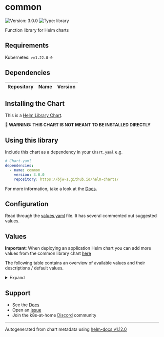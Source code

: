 # common

![Version: 3.0.0](https://img.shields.io/badge/Version-3.0.0-informational?style=flat-square) ![Type: library](https://img.shields.io/badge/Type-library-informational?style=flat-square)

Function library for Helm charts

## Requirements

Kubernetes: `>=1.22.0-0`

## Dependencies

| Repository | Name | Version |
|------------|------|---------|

## Installing the Chart

This is a [Helm Library Chart](https://helm.sh/docs/topics/library_charts/#helm).

**🚨 WARNING: THIS CHART IS NOT MEANT TO BE INSTALLED DIRECTLY**

## Using this library

Include this chart as a dependency in your `Chart.yaml` e.g.

```yaml
# Chart.yaml
dependencies:
  - name: common
    version: 3.0.0
    repository: https://bjw-s.github.io/helm-charts/
```

For more information, take a look at the [Docs](http://bjw-s.github.io/helm-charts/docs/common-library/introduction/).

## Configuration

Read through the [values.yaml](./values.yaml) file. It has several commented out suggested values.

## Values

**Important**: When deploying an application Helm chart you can add more values from the common library chart [here](https://github.com/bjw-s/helm-charts/tree/main/charts/library/common)

The following table contains an overview of available values and their descriptions / default values.

<details>
<summary>Expand</summary>

| Key | Type | Default | Description |
|-----|------|---------|-------------|
| configMaps | object | See below | Configure configMaps for the chart here. Additional configMaps can be added by adding a dictionary key similar to the 'config' object. |
| configMaps.config.annotations | object | `{}` | Annotations to add to the configMap |
| configMaps.config.data | object | `{}` | configMap data content. Helm template enabled. |
| configMaps.config.enabled | bool | `false` | Enables or disables the configMap |
| configMaps.config.labels | object | `{}` | Labels to add to the configMap |
| controllers.main.annotations | object | `{}` | Set annotations on the deployment/statefulset/daemonset/cronjob/job |
| controllers.main.containers.main.args | list | `[]` | Override the args for the default container |
| controllers.main.containers.main.command | list | `[]` | Override the command(s) for the default container |
| controllers.main.containers.main.dependsOn | list | `[]` | Specify if this container depends on any other containers This is used to determine the order in which the containers are rendered. The use of "dependsOn" completely disables the "order" field within the controller. |
| controllers.main.containers.main.env | string | `nil` | Environment variables. Template enabled. Syntax options: A) TZ: UTC B) PASSWD: '{{ .Release.Name }}' B) TZ:      value: UTC      dependsOn: otherVar D) PASSWD:      configMapKeyRef:        name: config-map-name        key: key-name E) PASSWD:      dependsOn:        - otherVar1        - otherVar2      valueFrom:        secretKeyRef:          name: secret-name          key: key-name      ... F) - name: TZ      value: UTC G) - name: TZ      value: '{{ .Release.Name }}' |
| controllers.main.containers.main.envFrom | list | `[]` | Secrets and/or ConfigMaps that will be loaded as environment variables. Syntax options: A) Pass an app-template configMap identifier:    - config: config B) Pass any configMap name that is not also an identifier (Template enabled):    - config: random-configmap-name C) Pass an app-template configMap identifier, explicit syntax:    - configMapRef:        identifier: config D) Pass any configMap name, explicit syntax (Template enabled):    - configMapRef:        name: "{{ .Release.Name }}-config" E) Pass an app-template secret identifier:    - secret: secret F) Pass any secret name that is not also an identifier (Template enabled):    - secret: random-secret-name G) Pass an app-template secret identifier, explicit syntax:    - secretRef:        identifier: secret H) Pass any secret name, explicit syntax (Template enabled):    - secretRef:        name: "{{ .Release.Name }}-secret" |
| controllers.main.containers.main.image.pullPolicy | string | `nil` | image pull policy |
| controllers.main.containers.main.image.repository | string | `nil` | image repository |
| controllers.main.containers.main.image.tag | string | `nil` | image tag |
| controllers.main.containers.main.lifecycle | object | `{}` | [[ref](https://kubernetes.io/docs/tasks/configure-pod-container/attach-handler-lifecycle-event/)] |
| controllers.main.containers.main.nameOverride | string | `nil` | Override the container name |
| controllers.main.containers.main.order | int | 99 | Override the default container order Containers get sorted alphanumerically by the `<order>-<identifier>` combination. |
| controllers.main.containers.main.probes | object | See below | [[ref]](https://kubernetes.io/docs/tasks/configure-pod-container/configure-liveness-readiness-startup-probes/) |
| controllers.main.containers.main.probes.liveness | object | See below | Liveness probe configuration |
| controllers.main.containers.main.probes.liveness.custom | bool | `false` | Set this to `true` if you wish to specify your own livenessProbe |
| controllers.main.containers.main.probes.liveness.enabled | bool | `true` | Enable the liveness probe |
| controllers.main.containers.main.probes.liveness.spec | object | See below | The spec field contains the values for the default livenessProbe. If you selected `custom: true`, this field holds the definition of the livenessProbe. |
| controllers.main.containers.main.probes.liveness.type | string | "TCP" | sets the probe type when not using a custom probe |
| controllers.main.containers.main.probes.readiness | object | See below | Redainess probe configuration |
| controllers.main.containers.main.probes.readiness.custom | bool | `false` | Set this to `true` if you wish to specify your own readinessProbe |
| controllers.main.containers.main.probes.readiness.enabled | bool | `true` | Enable the readiness probe |
| controllers.main.containers.main.probes.readiness.spec | object | See below | The spec field contains the values for the default readinessProbe. If you selected `custom: true`, this field holds the definition of the readinessProbe. |
| controllers.main.containers.main.probes.readiness.type | string | "TCP" | sets the probe type when not using a custom probe |
| controllers.main.containers.main.probes.startup | object | See below | Startup probe configuration |
| controllers.main.containers.main.probes.startup.custom | bool | `false` | Set this to `true` if you wish to specify your own startupProbe |
| controllers.main.containers.main.probes.startup.enabled | bool | `true` | Enable the startup probe |
| controllers.main.containers.main.probes.startup.spec | object | See below | The spec field contains the values for the default startupProbe. If you selected `custom: true`, this field holds the definition of the startupProbe. |
| controllers.main.containers.main.probes.startup.type | string | "TCP" | sets the probe type when not using a custom probe |
| controllers.main.containers.main.resources | object | `{}` | Set the resource requests / limits for the container. |
| controllers.main.containers.main.securityContext | object | `{}` | Configure the Security Context for the container |
| controllers.main.containers.main.terminationMessagePath | string | `nil` | [[ref](https://kubernetes.io/docs/reference/kubernetes-api/workload-resources/pod-v1/#lifecycle-1)] |
| controllers.main.containers.main.terminationMessagePolicy | string | `nil` | [[ref](https://kubernetes.io/docs/reference/kubernetes-api/workload-resources/pod-v1/#lifecycle-1)] |
| controllers.main.containers.main.workingDir | string | `nil` | Override the working directory for the default container |
| controllers.main.cronjob | object | See below | CronJob configuration. Required only when using `controller.type: cronjob`. |
| controllers.main.cronjob.backoffLimit | int | `6` | Limits the number of times a failed job will be retried |
| controllers.main.cronjob.concurrencyPolicy | string | `"Forbid"` | Specifies how to treat concurrent executions of a job that is created by this cron job valid values are Allow, Forbid or Replace |
| controllers.main.cronjob.failedJobsHistory | int | `1` | The number of failed Jobs to keep |
| controllers.main.cronjob.parallelism | string | `nil` | Specify the number of parallel jobs |
| controllers.main.cronjob.schedule | string | `"*/20 * * * *"` | Sets the CronJob time when to execute your jobs |
| controllers.main.cronjob.startingDeadlineSeconds | int | `30` | The deadline in seconds for starting the job if it misses its scheduled time for any reason |
| controllers.main.cronjob.successfulJobsHistory | int | `1` | The number of succesful Jobs to keep |
| controllers.main.cronjob.suspend | string | false | Suspends the CronJob [[ref]](https://kubernetes.io/docs/concepts/workloads/controllers/cron-jobs/#schedule-suspension) |
| controllers.main.cronjob.timeZone | string | `nil` | Sets the CronJob timezone (only works in Kubernetes >= 1.27) |
| controllers.main.cronjob.ttlSecondsAfterFinished | string | `nil` | If this field is set, ttlSecondsAfterFinished after the Job finishes, it is eligible to be automatically deleted. |
| controllers.main.enabled | bool | `true` | enable the controller. |
| controllers.main.initContainers | object | `{}` | Specify any initContainers here as dictionary items. Each initContainer should have its own key initContainers get sorted alphanumerically by the `<order>-<identifier>` combination if no order or dependsOn has been configured for them. |
| controllers.main.job | object | See below | Job configuration. Required only when using `controller.type: job`. |
| controllers.main.job.backoffLimit | int | `6` | Limits the number of times a failed job will be retried |
| controllers.main.job.completionMode | string | `nil` | Specify the completionMode for the job |
| controllers.main.job.completions | string | `nil` | Specify the number of completions for the job |
| controllers.main.job.parallelism | string | `nil` | Specify the number of parallel jobs |
| controllers.main.job.suspend | string | false | Suspends the Job [[ref]](https://kubernetes.io/docs/concepts/workloads/controllers/job/#suspending-a-job) |
| controllers.main.job.ttlSecondsAfterFinished | string | `nil` | If this field is set, ttlSecondsAfterFinished after the Job finishes, it is eligible to be automatically deleted. |
| controllers.main.labels | object | `{}` | Set labels on the deployment/statefulset/daemonset/cronjob/job |
| controllers.main.pod | object | `{}` |  |
| controllers.main.replicas | int | `1` | Number of desired pods. When using a HorizontalPodAutoscaler, set this to `null`. |
| controllers.main.revisionHistoryLimit | int | `3` | ReplicaSet revision history limit |
| controllers.main.rollingUpdate.partition | string | `nil` | Set statefulset RollingUpdate partition |
| controllers.main.rollingUpdate.surge | string | `nil` | Set deployment RollingUpdate max surge |
| controllers.main.rollingUpdate.unavailable | string | `nil` | Set deployment RollingUpdate max unavailable |
| controllers.main.statefulset | object | `{"podManagementPolicy":null,"volumeClaimTemplates":[]}` | StatefulSet configuration. Required only when using `controller.type: statefulset`. |
| controllers.main.statefulset.podManagementPolicy | string | `nil` | Set podManagementPolicy, valid values are Parallel and OrderedReady (default). |
| controllers.main.statefulset.volumeClaimTemplates | list | `[]` | Used to create individual disks for each instance. |
| controllers.main.strategy | string | `nil` | Set the controller upgrade strategy For Deployments, valid values are Recreate (default) and RollingUpdate. For StatefulSets, valid values are OnDelete and RollingUpdate (default). DaemonSets/CronJobs/Jobs ignore this. |
| controllers.main.type | string | `"deployment"` | Set the controller type. Valid options are deployment, daemonset, statefulset, cronjob or job |
| defaultPodOptions | object | `{"affinity":{},"annotations":{},"automountServiceAccountToken":true,"dnsConfig":{},"dnsPolicy":null,"enableServiceLinks":false,"hostAliases":[],"hostIPC":false,"hostNetwork":false,"hostPID":false,"hostname":null,"imagePullSecrets":[],"labels":{},"nodeSelector":{},"priorityClassName":null,"restartPolicy":null,"runtimeClassName":null,"schedulerName":null,"securityContext":{},"terminationGracePeriodSeconds":null,"tolerations":[],"topologySpreadConstraints":[]}` | Set default options for all controllers / pods here Each of these options can be overridden on a Controller level |
| defaultPodOptions.affinity | object | `{}` | Defines affinity constraint rules. [[ref]](https://kubernetes.io/docs/concepts/scheduling-eviction/assign-pod-node/#affinity-and-anti-affinity) |
| defaultPodOptions.annotations | object | `{}` | Set annotations on the Pod. Pod-specific values will be merged with this. |
| defaultPodOptions.automountServiceAccountToken | bool | `true` | Specifies whether a service account token should be automatically mounted. |
| defaultPodOptions.dnsConfig | object | `{}` | Configuring the ndots option may resolve nslookup issues on some Kubernetes setups. |
| defaultPodOptions.dnsPolicy | string | `nil` | Defaults to "ClusterFirst" if hostNetwork is false and "ClusterFirstWithHostNet" if hostNetwork is true. |
| defaultPodOptions.enableServiceLinks | bool | `false` | Enable/disable the generation of environment variables for services. [[ref]](https://kubernetes.io/docs/concepts/services-networking/connect-applications-service/#accessing-the-service) |
| defaultPodOptions.hostAliases | list | `[]` | Use hostAliases to add custom entries to /etc/hosts - mapping IP addresses to hostnames. [[ref]](https://kubernetes.io/docs/concepts/services-networking/add-entries-to-pod-etc-hosts-with-host-aliases/) |
| defaultPodOptions.hostIPC | bool | `false` | Use the host's ipc namespace |
| defaultPodOptions.hostNetwork | bool | `false` | When using hostNetwork make sure you set dnsPolicy to `ClusterFirstWithHostNet` |
| defaultPodOptions.hostPID | bool | `false` | Use the host's pid namespace |
| defaultPodOptions.hostname | string | `nil` | Allows specifying explicit hostname setting |
| defaultPodOptions.imagePullSecrets | list | `[]` | Set image pull secrets |
| defaultPodOptions.labels | object | `{}` | Set labels on the Pod. Pod-specific values will be merged with this. |
| defaultPodOptions.nodeSelector | object | `{}` | Node selection constraint [[ref]](https://kubernetes.io/docs/concepts/scheduling-eviction/assign-pod-node/#nodeselector) |
| defaultPodOptions.priorityClassName | string | `nil` | Custom priority class for different treatment by the scheduler |
| defaultPodOptions.restartPolicy | string | `Always`. When `controller.type` is `cronjob` it defaults to `Never`. | Set Container restart policy. |
| defaultPodOptions.runtimeClassName | string | `nil` | Allow specifying a runtimeClassName other than the default one (ie: nvidia) |
| defaultPodOptions.schedulerName | string | `nil` | Allows specifying a custom scheduler name |
| defaultPodOptions.securityContext | object | `{}` | Configure the Security Context for the Pod |
| defaultPodOptions.terminationGracePeriodSeconds | string | `nil` | [[ref](https://kubernetes.io/docs/reference/kubernetes-api/workload-resources/pod-v1/#lifecycle)] |
| defaultPodOptions.tolerations | list | `[]` | Specify taint tolerations [[ref]](https://kubernetes.io/docs/concepts/scheduling-eviction/taint-and-toleration/) |
| defaultPodOptions.topologySpreadConstraints | list | `[]` | Defines topologySpreadConstraint rules. [[ref]](https://kubernetes.io/docs/concepts/workloads/pods/pod-topology-spread-constraints/) |
| global.annotations | object | `{}` | Set additional global annotations. Helm templates can be used. |
| global.fullnameOverride | string | `nil` | Set the entire name definition |
| global.labels | object | `{}` | Set additional global labels. Helm templates can be used. |
| global.nameOverride | string | `nil` | Set an override for the prefix of the fullname |
| ingress | object | See below | Configure the ingresses for the chart here. Additional ingresses can be added by adding a dictionary key similar to the 'main' ingress. |
| ingress.main.annotations | object | `{}` | Provide additional annotations which may be required. |
| ingress.main.className | string | `nil` | Set the ingressClass that is used for this ingress. |
| ingress.main.defaultBackend | string | `nil` | Configure the defaultBackend for this ingress. This will disable any other rules for the ingress. |
| ingress.main.enabled | bool | `false` | Enables or disables the ingress |
| ingress.main.hosts[0].host | string | `"chart-example.local"` | Host address. Helm template can be passed. |
| ingress.main.hosts[0].paths[0].path | string | `"/"` | Path.  Helm template can be passed. |
| ingress.main.hosts[0].paths[0].service.name | string | `"main"` | Overrides the service name reference for this path This can be an actual service name, or reference a service identifier from this values.yaml |
| ingress.main.hosts[0].paths[0].service.port | string | `nil` | Overrides the service port number reference for this path |
| ingress.main.labels | object | `{}` | Provide additional labels which may be required. |
| ingress.main.nameOverride | string | `nil` | Override the name suffix that is used for this ingress. |
| ingress.main.primary | bool | `true` | Make this the primary ingress (used in probes, notes, etc...). If there is more than 1 ingress, make sure that only 1 ingress is marked as primary. |
| ingress.main.tls | list | `[]` | Configure TLS for the ingress. Both secretName and hosts can process a Helm template. |
| networkpolicies | object | See below | Configure the networkPolicies for the chart here. Additional networkPolicies can be added by adding a dictionary key similar to the 'main' networkPolicy. |
| networkpolicies.main.controller | string | `"main"` | Configure which controller this networkPolicy should target |
| networkpolicies.main.enabled | bool | `false` | Enables or disables the networkPolicy item. Defaults to true |
| networkpolicies.main.policyTypes | list | `["Ingress","Egress"]` | The policyTypes for this networkPolicy |
| networkpolicies.main.rules | object | `{"egress":[{}],"ingress":[{}]}` | The rulesets for this networkPolicy [[ref]](https://kubernetes.io/docs/concepts/services-networking/network-policies/#networkpolicy-resource) |
| networkpolicies.main.rules.egress | list | `[{}]` | The egress rules for this networkPolicy. Allows all egress traffic by default. |
| networkpolicies.main.rules.ingress | list | `[{}]` | The ingress rules for this networkPolicy. Allows all ingress traffic by default. |
| persistence | object | See below | Configure persistence for the chart here. Additional items can be added by adding a dictionary key similar to the 'config' key. [[ref]](https://bjw-s.github.io/helm-charts/docs/common-library/common-library-storage) |
| persistence.config.accessMode | string | `"ReadWriteOnce"` | AccessMode for the persistent volume. Make sure to select an access mode that is supported by your storage provider! [[ref]](https://kubernetes.io/docs/concepts/storage/persistent-volumes/#access-modes) |
| persistence.config.advancedMounts | object | `{}` | Explicitly configure mounts for specific controllers and containers. Example: advancedMounts:   main: # the controller with the "main" identifier     main: # the container with the "main" identifier       - path: /data/config.yaml         readOnly: true         mountPropagation: None         subPath: config.yaml     second-container: # the container with the "second-container" identifier       - path: /appdata/config         readOnly: true   second-controller: # the controller with the "second-controller" identifier     main: # the container with the "main" identifier       - path: /data/config.yaml         readOnly: false         subPath: config.yaml |
| persistence.config.dataSource | object | `{}` | The optional data source for the persistentVolumeClaim. [[ref]](https://kubernetes.io/docs/concepts/storage/persistent-volumes/#volume-populators-and-data-sources) |
| persistence.config.dataSourceRef | object | `{}` | The optional volume populator for the persistentVolumeClaim. [[ref]](https://kubernetes.io/docs/concepts/storage/persistent-volumes/#volume-populators-and-data-sources) |
| persistence.config.enabled | bool | `false` | Enables or disables the persistence item. Defaults to true |
| persistence.config.existingClaim | string | `nil` | If you want to reuse an existing claim, the name of the existing PVC can be passed here. |
| persistence.config.globalMounts | list | `[]` | Configure mounts to all controllers and containers. By default the persistence item will be mounted to `/<name_of_the_peristence_item>`. Example: globalMounts:   - path: /config     readOnly: false |
| persistence.config.retain | bool | `false` | Set to true to retain the PVC upon `helm uninstall` |
| persistence.config.size | string | `"1Gi"` | The amount of storage that is requested for the persistent volume. |
| persistence.config.storageClass | string | `nil` | Storage Class for the config volume. If set to `-`, dynamic provisioning is disabled. If set to something else, the given storageClass is used. If undefined (the default) or set to null, no storageClassName spec is set, choosing the default provisioner. |
| persistence.config.type | string | `"persistentVolumeClaim"` | Sets the persistence type Valid options are persistentVolumeClaim, emptyDir, nfs, hostPath, secret, configMap or custom |
| route | object | See below | Configure the gateway routes for the chart here. Additional routes can be added by adding a dictionary key similar to the 'main' route. [[ref]](https://gateway-api.sigs.k8s.io/references/spec/) |
| route.main.annotations | object | `{}` | Provide additional annotations which may be required. |
| route.main.enabled | bool | `false` | Enables or disables the route |
| route.main.hostnames | list | `[]` | Host addresses. Helm template can be passed. |
| route.main.kind | string | `"HTTPRoute"` | Set the route kind Valid options are GRPCRoute, HTTPRoute, TCPRoute, TLSRoute, UDPRoute |
| route.main.labels | object | `{}` | Provide additional labels which may be required. |
| route.main.nameOverride | string | `nil` | Override the name suffix that is used for this route. |
| route.main.parentRefs | list | `[{"group":"gateway.networking.k8s.io","kind":"Gateway","name":null,"namespace":null,"sectionName":null}]` | Configure the resource the route attaches to. |
| route.main.rules | list | `[{"backendRefs":[],"filters":[],"matches":[{"path":{"type":"PathPrefix","value":"/"}}],"timeouts":{}}]` | Configure rules for routing. Defaults to the primary service. |
| route.main.rules[0].backendRefs | list | `[]` | Configure backends where matching requests should be sent. |
| secrets | object | See below | Use this to populate secrets with the values you specify. Be aware that these values are not encrypted by default, and could therefore visible to anybody with access to the values.yaml file. Additional Secrets can be added by adding a dictionary key similar to the 'secret' object. |
| secrets.secret.annotations | object | `{}` | Annotations to add to the Secret |
| secrets.secret.enabled | bool | `false` | Enables or disables the Secret |
| secrets.secret.labels | object | `{}` | Labels to add to the Secret |
| secrets.secret.stringData | object | `{}` | Secret stringData content. Helm template enabled. |
| service | object | See below | Configure the services for the chart here. Additional services can be added by adding a dictionary key similar to the 'main' service. |
| service.main.annotations | object | `{}` | Provide additional annotations which may be required. |
| service.main.controller | string | `"main"` | Configure which controller this service should target |
| service.main.enabled | bool | `true` | Enables or disables the service |
| service.main.externalTrafficPolicy | string | `nil` | [[ref](https://kubernetes.io/docs/tutorials/services/source-ip/)] |
| service.main.extraSelectorLabels | object | `{}` | Allow adding additional match labels |
| service.main.ipFamilies | list | `[]` | The ip families that should be used. Options: IPv4, IPv6 |
| service.main.ipFamilyPolicy | string | `nil` | Specify the ip policy. Options: SingleStack, PreferDualStack, RequireDualStack |
| service.main.labels | object | `{}` | Provide additional labels which may be required. |
| service.main.nameOverride | string | `nil` | Override the name suffix that is used for this service |
| service.main.ports | object | See below | Configure the Service port information here. Additional ports can be added by adding a dictionary key similar to the 'http' service. |
| service.main.ports.http.appProtocol | string | `nil` | Specify the appProtocol value for the Service. [[ref]](https://kubernetes.io/docs/concepts/services-networking/service/#application-protocol) |
| service.main.ports.http.enabled | bool | `true` | Enables or disables the port |
| service.main.ports.http.nodePort | string | `nil` | Specify the nodePort value for the LoadBalancer and NodePort service types. [[ref]](https://kubernetes.io/docs/concepts/services-networking/service/#type-nodeport) |
| service.main.ports.http.port | string | `nil` | The port number |
| service.main.ports.http.primary | bool | `true` | Make this the primary port (used in probes, notes, etc...) If there is more than 1 service, make sure that only 1 port is marked as primary. |
| service.main.ports.http.protocol | string | `"HTTP"` | Port protocol. Support values are `HTTP`, `HTTPS`, `TCP` and `UDP`. HTTP and HTTPS spawn a TCP service and get used for internal URL and name generation |
| service.main.ports.http.targetPort | string | `nil` | Specify a service targetPort if you wish to differ the service port from the application port. If `targetPort` is specified, this port number is used in the container definition instead of the `port` value. Therefore named ports are not supported for this field. |
| service.main.primary | bool | `true` | Make this the primary service for this controller (used in probes, notes, etc...). If there is more than 1 service targeting the controller, make sure that only 1 service is marked as primary. |
| service.main.type | string | `"ClusterIP"` | Set the service type |
| serviceAccount.annotations | object | `{}` | Annotations to add to the service account |
| serviceAccount.create | bool | `false` | Specifies whether a service account should be created |
| serviceAccount.labels | object | `{}` | Labels to add to the service account |
| serviceAccount.name | string | `""` | The name of the service account to use. If not set and create is true, a name is generated using the fullname template |
| serviceMonitor | object | See below | Configure the ServiceMonitors for the chart here. Additional ServiceMonitors can be added by adding a dictionary key similar to the 'main' ServiceMonitors. |
| serviceMonitor.main.annotations | object | `{}` | Provide additional annotations which may be required. |
| serviceMonitor.main.enabled | bool | `false` | Enables or disables the serviceMonitor. |
| serviceMonitor.main.endpoints | list | See values.yaml | Configures the endpoints for the serviceMonitor. |
| serviceMonitor.main.labels | object | `{}` | Provide additional labels which may be required. |
| serviceMonitor.main.nameOverride | string | `nil` | Override the name suffix that is used for this serviceMonitor. |
| serviceMonitor.main.selector | object | `{}` | Configures a custom selector for the serviceMonitor, this takes precedence over specifying a service name. Helm templates can be used. |
| serviceMonitor.main.serviceName | string | `"{{ include \"bjw-s.common.lib.chart.names.fullname\" $ }}"` | Configures the target Service for the serviceMonitor. Helm templates can be used. |
| serviceMonitor.main.targetLabels | list | `[]` | Configures custom targetLabels for the serviceMonitor. (All collected meterics will have these labels, taking the value from the target service) [[ref]](https://github.com/prometheus-operator/prometheus-operator/blob/main/Documentation/api.md#servicemonitorspec/) |

</details>

## Support

- See the [Docs](http://bjw-s.github.io/helm-charts/docs/)
- Open an [issue](https://github.com/bjw-s/helm-charts/issues/new/choose)
- Join the k8s-at-home [Discord](https://discord.gg/k8s-at-home) community

----------------------------------------------
Autogenerated from chart metadata using [helm-docs v1.12.0](https://github.com/norwoodj/helm-docs/releases/v1.12.0)
